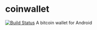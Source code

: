 coinwallet
==========
[![Build Status](https://travis-ci.org/cwallet/coinwallet.png?branch=master)](https://travis-ci.org/cwallet/coinwallet)
A bitcoin wallet for Android
